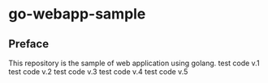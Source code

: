 # go-webapp-sample



## Preface
This repository is the sample of web application using golang.
test code v.1
test code v.2
test code v.3
test code v.4
test code v.5
